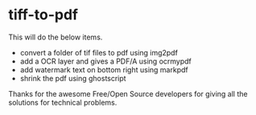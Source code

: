 # tiff-to-pdf


This will do the below items.

- convert a folder of tif files to pdf using img2pdf
- add a OCR layer and gives a PDF/A using ocrmypdf
- add watermark text on bottom right using markpdf
- shrink the pdf using ghostscript

Thanks for the awesome Free/Open Source developers for giving all the solutions for technical problems.